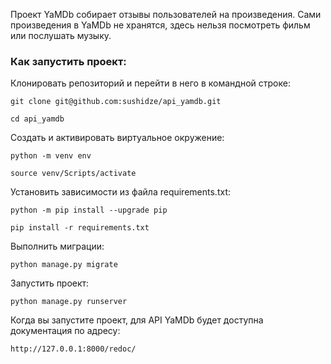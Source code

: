 Проект YaMDb собирает отзывы пользователей на произведения. Сами произведения в YaMDb не хранятся, здесь нельзя посмотреть фильм или послушать музыку.

### Как запустить проект:

Клонировать репозиторий и перейти в него в командной строке:

```
git clone git@github.com:sushidze/api_yamdb.git
```

```
cd api_yamdb
```

Cоздать и активировать виртуальное окружение:

```
python -m venv env
```

```
source venv/Scripts/activate
```

Установить зависимости из файла requirements.txt:

```
python -m pip install --upgrade pip
```

```
pip install -r requirements.txt
```

Выполнить миграции:

```
python manage.py migrate
```

Запустить проект:

```
python manage.py runserver
```

Когда вы запустите проект, для API YaMDb будет доступна документация по адресу:

```
http://127.0.0.1:8000/redoc/
```